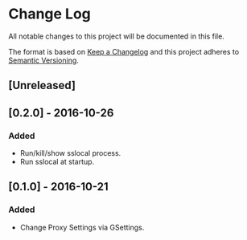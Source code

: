 # Change Log
All notable changes to this project will be documented in this file.

The format is based on [Keep a Changelog](http://keepachangelog.com/)
and this project adheres to [Semantic Versioning](http://semver.org/).

## [Unreleased]

## [0.2.0] - 2016-10-26
### Added
- Run/kill/show sslocal process.
- Run sslocal at startup.

## [0.1.0] - 2016-10-21
### Added
- Change Proxy Settings via GSettings.
